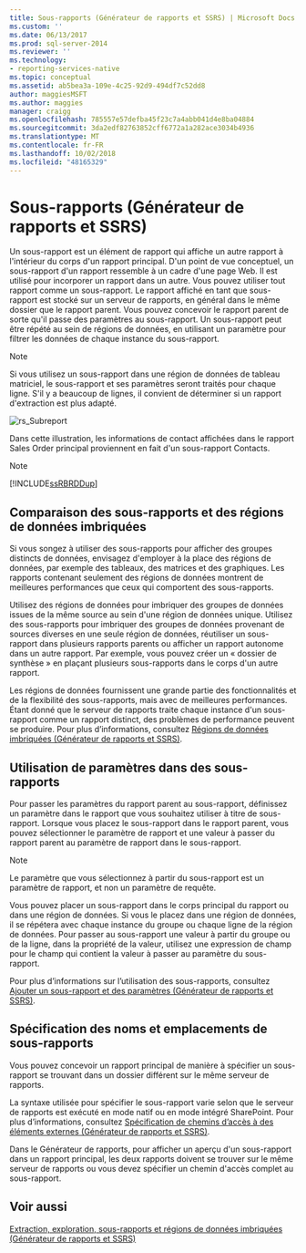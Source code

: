 ```yaml
---
title: Sous-rapports (Générateur de rapports et SSRS) | Microsoft Docs
ms.custom: ''
ms.date: 06/13/2017
ms.prod: sql-server-2014
ms.reviewer: ''
ms.technology:
- reporting-services-native
ms.topic: conceptual
ms.assetid: ab5bea3a-109e-4c25-92d9-494df7c52dd8
author: maggiesMSFT
ms.author: maggies
manager: craigg
ms.openlocfilehash: 785557e57defba45f23c7a4abb041d4e8ba04884
ms.sourcegitcommit: 3da2edf82763852cff6772a1a282ace3034b4936
ms.translationtype: MT
ms.contentlocale: fr-FR
ms.lasthandoff: 10/02/2018
ms.locfileid: "48165329"
---
```

# <a name="subreports-report-builder-and-ssrs"></a>Sous-rapports (Générateur de rapports et SSRS)
  Un sous-rapport est un élément de rapport qui affiche un autre rapport à l'intérieur du corps d'un rapport principal. D'un point de vue conceptuel, un sous-rapport d'un rapport ressemble à un cadre d'une page Web. Il est utilisé pour incorporer un rapport dans un autre. Vous pouvez utiliser tout rapport comme un sous-rapport. Le rapport affiché en tant que sous-rapport est stocké sur un serveur de rapports, en général dans le même dossier que le rapport parent. Vous pouvez concevoir le rapport parent de sorte qu'il passe des paramètres au sous-rapport. Un sous-rapport peut être répété au sein de régions de données, en utilisant un paramètre pour filtrer les données de chaque instance du sous-rapport.  
  
> [!NOTE]  
>  Si vous utilisez un sous-rapport dans une région de données de tableau matriciel, le sous-rapport et ses paramètres seront traités pour chaque ligne. S'il y a beaucoup de lignes, il convient de déterminer si un rapport d'extraction est plus adapté.  
  
 ![rs_Subreport](../media/rs-subreport.gif "rs_Subreport")  
  
 Dans cette illustration, les informations de contact affichées dans le rapport Sales Order principal proviennent en fait d'un sous-rapport Contacts.  
  
> [!NOTE]  
>  [!INCLUDE[ssRBRDDup](../../includes/ssrbrddup-md.md)]  
  
## <a name="comparing-subreports-and-nested-data-regions"></a>Comparaison des sous-rapports et des régions de données imbriquées  
 Si vous songez à utiliser des sous-rapports pour afficher des groupes distincts de données, envisagez d'employer à la place des régions de données, par exemple des tableaux, des matrices et des graphiques. Les rapports contenant seulement des régions de données montrent de meilleures performances que ceux qui comportent des sous-rapports.  
  
 Utilisez des régions de données pour imbriquer des groupes de données issues de la même source au sein d'une région de données unique. Utilisez des sous-rapports pour imbriquer des groupes de données provenant de sources diverses en une seule région de données, réutiliser un sous-rapport dans plusieurs rapports parents ou afficher un rapport autonome dans un autre rapport. Par exemple, vous pouvez créer un « dossier de synthèse » en plaçant plusieurs sous-rapports dans le corps d'un autre rapport.  
  
 Les régions de données fournissent une grande partie des fonctionnalités et de la flexibilité des sous-rapports, mais avec de meilleures performances. Étant donné que le serveur de rapports traite chaque instance d'un sous-rapport comme un rapport distinct, des problèmes de performance peuvent se produire. Pour plus d’informations, consultez [Régions de données imbriquées &#40;Générateur de rapports et SSRS&#41;](nested-data-regions-report-builder-and-ssrs.md).  
  
## <a name="using-parameters-in-subreports"></a>Utilisation de paramètres dans des sous-rapports  
 Pour passer les paramètres du rapport parent au sous-rapport, définissez un paramètre dans le rapport que vous souhaitez utiliser à titre de sous-rapport. Lorsque vous placez le sous-rapport dans le rapport parent, vous pouvez sélectionner le paramètre de rapport et une valeur à passer du rapport parent au paramètre de rapport dans le sous-rapport.  
  
> [!NOTE]  
>  Le paramètre que vous sélectionnez à partir du sous-rapport est un paramètre de rapport, et non un paramètre de requête.  
  
 Vous pouvez placer un sous-rapport dans le corps principal du rapport ou dans une région de données. Si vous le placez dans une région de données, il se répétera avec chaque instance du groupe ou chaque ligne de la région de données. Pour passer au sous-rapport une valeur à partir du groupe ou de la ligne, dans la propriété de la valeur, utilisez une expression de champ pour le champ qui contient la valeur à passer au paramètre du sous-rapport.  
  
 Pour plus d’informations sur l’utilisation des sous-rapports, consultez [Ajouter un sous-rapport et des paramètres &#40;Générateur de rapports et SSRS&#41;](add-a-subreport-and-parameters-report-builder-and-ssrs.md).  
  
## <a name="specifying-subreport-names-and-locations"></a>Spécification des noms et emplacements de sous-rapports  
 Vous pouvez concevoir un rapport principal de manière à spécifier un sous-rapport se trouvant dans un dossier différent sur le même serveur de rapports.  
  
 La syntaxe utilisée pour spécifier le sous-rapport varie selon que le serveur de rapports est exécuté en mode natif ou en mode intégré SharePoint. Pour plus d’informations, consultez [Spécification de chemins d’accès à des éléments externes &#40;Générateur de rapports et SSRS&#41;](specifying-paths-to-external-items-report-builder-and-ssrs.md).  
  
 Dans le Générateur de rapports, pour afficher un aperçu d'un sous-rapport dans un rapport principal, les deux rapports doivent se trouver sur le même serveur de rapports ou vous devez spécifier un chemin d'accès complet au sous-rapport.  
  
## <a name="see-also"></a>Voir aussi  
 [Extraction, exploration, sous-rapports et régions de données imbriquées &#40;Générateur de rapports et SSRS&#41;](drillthrough-drilldown-subreports-and-nested-data-regions.md)  
  
  
